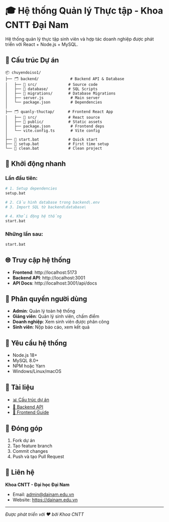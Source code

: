 # 🎓 Hệ thống Quản lý Thực tập - Khoa CNTT Đại Nam

Hệ thống quản lý thực tập sinh viên và hợp tác doanh nghiệp được phát triển với React + Node.js + MySQL.

## 📁 Cấu trúc Dự án

```
📦 chuyendoiso1/
├── 🗂️ backend/              # Backend API & Database
│   ├── 📂 src/              # Source code
│   ├── 📂 database/         # SQL Scripts  
│   ├── 📂 migrations/       # Database Migrations
│   ├── server.js            # Main server
│   └── package.json         # Dependencies
│
├── 🗂️ quanly-thuctap/      # Frontend React App
│   ├── 📂 src/              # React source
│   ├── 📂 public/           # Static assets
│   ├── package.json         # Frontend deps
│   └── vite.config.ts       # Vite config
│
├── 🚀 start.bat             # Quick start
├── 🔧 setup.bat             # First time setup
└── 🧹 clean.bat             # Clean project
```

## 🚀 Khởi động nhanh

### Lần đầu tiên:
```bash
# 1. Setup dependencies
setup.bat

# 2. Cấu hình database trong backend\.env
# 3. Import SQL từ backend\database\

# 4. Khởi động hệ thống
start.bat
```

### Những lần sau:
```bash
start.bat
```

## 🌐 Truy cập hệ thống

- **Frontend**: http://localhost:5173
- **Backend API**: http://localhost:3001
- **API Docs**: http://localhost:3001/api/docs

## 👥 Phân quyền người dùng

- **Admin**: Quản lý toàn hệ thống
- **Giảng viên**: Quản lý sinh viên, chấm điểm
- **Doanh nghiệp**: Xem sinh viên được phân công
- **Sinh viên**: Nộp báo cáo, xem kết quả

## 🔧 Yêu cầu hệ thống

- Node.js 18+
- MySQL 8.0+  
- NPM hoặc Yarn
- Windows/Linux/macOS

## 📝 Tài liệu

- [📊 Cấu trúc dự án](PROJECT_STRUCTURE.md)
- [🔄 Backend API](backend/README.md)
- [🎨 Frontend Guide](quanly-thuctap/README.md)

## 🤝 Đóng góp

1. Fork dự án
2. Tạo feature branch
3. Commit changes
4. Push và tạo Pull Request

## 📧 Liên hệ

**Khoa CNTT - Đại học Đại Nam**
- Email: admin@dainam.edu.vn
- Website: https://dainam.edu.vn

---
*Được phát triển với ❤️ bởi Khoa CNTT*